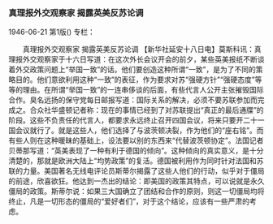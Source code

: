 ### 真理报外交观察家  揭露英美反苏论调

1946-06-21
第1版()
专栏：

　　真理报外交观察家
    揭露英美反苏论调
    【新华社延安十八日电】莫斯科讯：真理报外交观察家于十六日写道：在这次外长会议开会的前夕，某些英美报纸不断谈着外交政策问题上“举国一致”的话。他们要创造这种所谓“一致”，是为了不同的策略目的。他们意欲利用这种“一致”的表征，作为要求对苏“强硬方针”“强硬态度”等等的理由。在所谓“举国一致”的一连串侈谈的后面，有些代言人公开主张摧毁国际合作。臭名远扬的保守党每日邮报写道：国际关系的解决，必须不要苏联参加而完成之。合众社华盛顿记者称：现在的事情已经到了对苏联提出“真正的最后通牒”的阶段。这些不负责任的代言人，都要求永远终止召开四国会议，将来只要开二十一国会议就行了。就是这些人，他们选择了与波茨顿决裂，作为他们的“座右铭”。而有些人则在这种暖昧的基础上，设法要以别的东西来“代替波茨顿协定”。法国记者贝蒂那写道：“英美表现了一种有利于德国的倾向”。这种倾向的真实意义，是十分清楚的，那就是欧洲大陆上“均势政策”的复活。德国被利用作为同时针对法国和苏联的力量。美国著名无线电评论员斯蒂尔揭露了这些人他们的行动，似乎对于僵局的前途，欣喜欲狂。他达到一杰出的结论：即美国的政策其特点，可以说就是永久僵局的政策。斯蒂尔说：如果三大国确立了团结和合作的原则，则这一切僵局均将终止，凡是一切形态的僵局的“爱好者们”，对于这个结论，应该有一些严肃的考虑。
